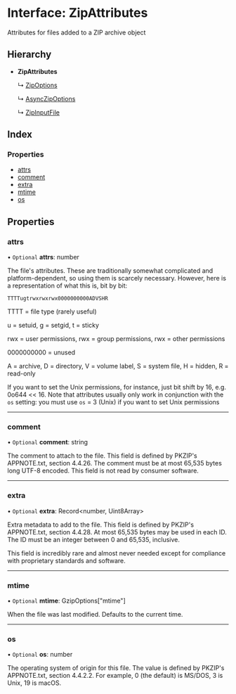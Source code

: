 # Interface: ZipAttributes

Attributes for files added to a ZIP archive object

## Hierarchy

* **ZipAttributes**

  ↳ [ZipOptions](zipoptions.md)

  ↳ [AsyncZipOptions](asynczipoptions.md)

  ↳ [ZipInputFile](zipinputfile.md)

## Index

### Properties

* [attrs](zipattributes.md#attrs)
* [comment](zipattributes.md#comment)
* [extra](zipattributes.md#extra)
* [mtime](zipattributes.md#mtime)
* [os](zipattributes.md#os)

## Properties

### attrs

• `Optional` **attrs**: number

The file's attributes. These are traditionally somewhat complicated
and platform-dependent, so using them is scarcely necessary. However,
here is a representation of what this is, bit by bit:

`TTTTugtrwxrwxrwx0000000000ADVSHR`

TTTT = file type (rarely useful)

u = setuid, g = setgid, t = sticky

rwx = user permissions, rwx = group permissions, rwx = other permissions

0000000000 = unused

A = archive, D = directory, V = volume label, S = system file, H = hidden, R = read-only

If you want to set the Unix permissions, for instance, just bit shift by 16, e.g. 0o644 << 16.
Note that attributes usually only work in conjunction with the `os` setting: you must use
`os` = 3 (Unix) if you want to set Unix permissions

___

### comment

• `Optional` **comment**: string

The comment to attach to the file. This field is defined by PKZIP's APPNOTE.txt,
section 4.4.26. The comment must be at most 65,535 bytes long UTF-8 encoded. This
field is not read by consumer software.

___

### extra

• `Optional` **extra**: Record\<number, Uint8Array>

Extra metadata to add to the file. This field is defined by PKZIP's APPNOTE.txt,
section 4.4.28. At most 65,535 bytes may be used in each ID. The ID must be an
integer between 0 and 65,535, inclusive.

This field is incredibly rare and almost never needed except for compliance with
proprietary standards and software.

___

### mtime

• `Optional` **mtime**: GzipOptions[\"mtime\"]

When the file was last modified. Defaults to the current time.

___

### os

• `Optional` **os**: number

The operating system of origin for this file. The value is defined
by PKZIP's APPNOTE.txt, section 4.4.2.2. For example, 0 (the default)
is MS/DOS, 3 is Unix, 19 is macOS.
